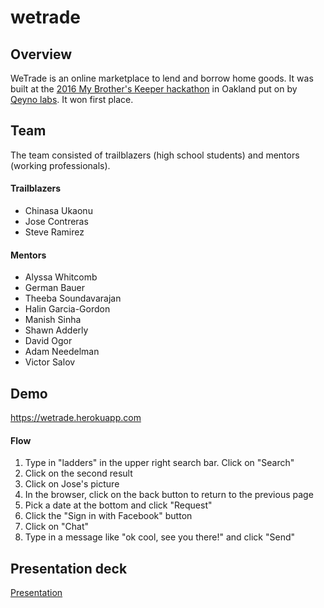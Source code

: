 # wetrade

## Overview

WeTrade is an online marketplace to lend and borrow home goods. It was built at the [2016 My Brother's Keeper hackathon](https://www.eventbrite.com/e/my-brothers-keeper-hackathon-mbkhack-oakland-2016-tickets-19228327445) in Oakland put on by [Qeyno labs](http://www.qeyno.com/). It won first place.

## Team

The team consisted of trailblazers (high school students) and mentors (working professionals). 

#### Trailblazers

* Chinasa Ukaonu
* Jose Contreras
* Steve Ramirez

#### Mentors

* Alyssa Whitcomb
* German Bauer
* Theeba Soundavarajan
* Halin Garcia-Gordon
* Manish Sinha
* Shawn Adderly
* David Ogor
* Adam Needelman
* Victor Salov

## Demo

https://wetrade.herokuapp.com

#### Flow
1. Type in "ladders" in the upper right search bar. Click on "Search"
2. Click on the second result
3. Click on Jose's picture
4. In the browser, click on the back button to return to the previous page
5. Pick a date at the bottom and click "Request"
6. Click the "Sign in with Facebook" button
7. Click on "Chat"
8. Type in a message like "ok cool, see you there!" and click "Send"

## Presentation deck

[Presentation](https://github.com/dopeboy/wetrade/blob/master/WeTrade_Pitch.pdf)

